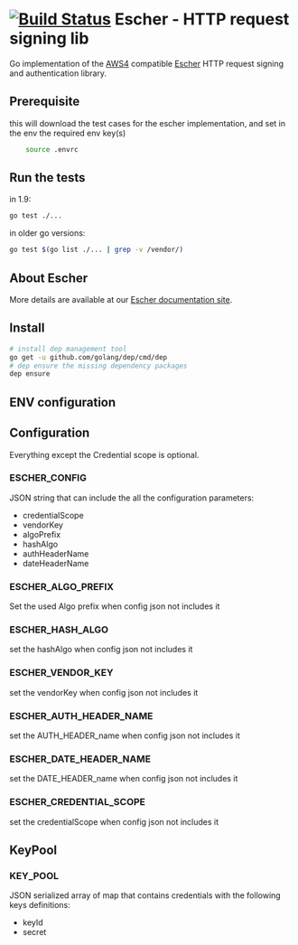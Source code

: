 [![Build Status](https://travis-ci.org/EscherAuth/escher.svg?branch=master)](https://travis-ci.org/EscherAuth/escher) Escher - HTTP request signing lib
===================================

Go implementation of the [AWS4](http://docs.aws.amazon.com/general/latest/gr/sigv4_signing.html) compatible [Escher](https://github.com/emartech/escher) HTTP request signing and authentication library.

Prerequisite
------------

this will download the test cases for the escher implementation, and set in the env the required env key(s)

```sh
    source .envrc
```

Run the tests
-------------

in 1.9:

```sh
go test ./...
```

in older go versions:

```sh
go test $(go list ./... | grep -v /vendor/)
```

About Escher
------------

More details are available at our [Escher documentation site](http://escherauth.io/).

Install
-------

```bash
# install dep management tool
go get -u github.com/golang/dep/cmd/dep
# dep ensure the missing dependency packages
dep ensure
```

ENV configuration
-----------------

## Configuration

Everything except the Credential scope is optional.

### ESCHER_CONFIG

JSON string that can include the all the configuration parameters:
* credentialScope
* vendorKey
* algoPrefix
* hashAlgo
* authHeaderName
* dateHeaderName

### ESCHER_ALGO_PREFIX
Set the used Algo prefix when config json not includes it

### ESCHER_HASH_ALGO
set the hashAlgo when config json not includes it

### ESCHER_VENDOR_KEY
set the vendorKey when config json not includes it

### ESCHER_AUTH_HEADER_NAME
set the AUTH_HEADER_name when config json not includes it

### ESCHER_DATE_HEADER_NAME
set the DATE_HEADER_name when config json not includes it

### ESCHER_CREDENTIAL_SCOPE
set the credentialScope when config json not includes it

## KeyPool 

### KEY_POOL

JSON serialized array of map that contains credentials with the following keys definitions:
* keyId
* secret
